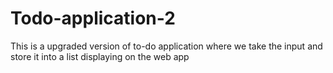 # Todo-application-2
This is a upgraded version of to-do application where we take the input and store it into a list displaying on the web app
